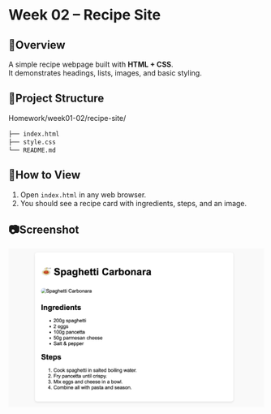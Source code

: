 # Week 02 – Recipe Site

## 🚀Overview
A simple recipe webpage built with **HTML + CSS**.  
It demonstrates headings, lists, images, and basic styling.

## 📂Project Structure
Homework/week01-02/recipe-site/
```
├── index.html
├── style.css
└── README.md
```
## 👀How to View
1. Open `index.html` in any web browser.  
2. You should see a recipe card with ingredients, steps, and an image.  

## 📷Screenshot
![Recipe Screenshot](screenshot.png)